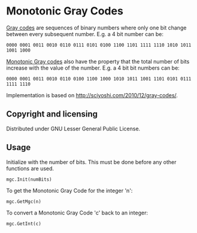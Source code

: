 Monotonic Gray Codes
====================
[Gray codes](http://en.wikipedia.org/wiki/Gray_code) are sequences of binary numbers where only one bit change between every subsequent number. E.g. a 4 bit number can be:
```
0000 0001 0011 0010 0110 0111 0101 0100 1100 1101 1111 1110 1010 1011 1001 1000
```
[Monotonic Gray codes](http://en.wikipedia.org/wiki/Gray_code#Monotonic_Gray_codes) also have the
property that the total number of bits increase with the value of the number. E.g. a 4 bit bit numbers
can be:
```
0000 0001 0011 0010 0110 0100 1100 1000 1010 1011 1001 1101 0101 0111 1111 1110
```
Implementation is based on http://sciyoshi.com/2010/12/gray-codes/.

## Copyright and licensing
Distributed under GNU Lesser General Public License.

## Usage
Initialize with the number of bits. This must be done before any other functions are used.
```
mgc.Init(numBits)
```
To get the Monotonic Gray Code for the integer 'n':
```
mgc.GetMgc(n)
```
To convert a Monotonic Gray Code 'c' back to an integer:
```
mgc.GetInt(c)
```
